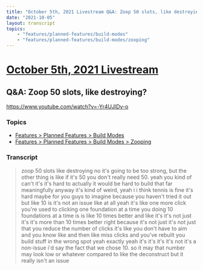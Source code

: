 ```yaml
---
title: "October 5th, 2021 Livestream Q&A: Zoop 50 slots, like destroying?"
date: "2021-10-05"
layout: transcript
topics:
    - "features/planned-features/build-modes"
    - "features/planned-features/build-modes/zooping"
---
```

# [October 5th, 2021 Livestream](../2021-10-05.md)
## Q&A: Zoop 50 slots, like destroying?
https://www.youtube.com/watch?v=-Yr4UJlDy-o

### Topics
* [Features > Planned Features > Build Modes](../topics/features/planned-features/build-modes.md)
* [Features > Planned Features > Build Modes > Zooping](../topics/features/planned-features/build-modes/zooping.md)

### Transcript

> zoop 50 slots like destroying no it's going to be too strong, but the other thing is like if it's 50 you don't really need 50. yeah you kind of can't it's it's hard to actually it would be hard to build that far meaningfully anyway it's kind of weird, yeah i i think tennis is fine it's hard maybe for you guys to imagine because you haven't tried it out but like 10 is it's not an issue like at all yeah it's like one more click you're used to clicking one foundation at a time you doing 10 foundations at a time is is like 10 times better and like it's it's not just it's it's more than 10 times better right because it's not just it's not just that you reduce the number of clicks it's like you don't have to aim and you know like and then like miss clicks and you've rebuilt you build stuff in the wrong spot yeah exactly yeah it's it's it's it's not it's a non-issue i'd say the fact that we chose 10. so it may that number may look low or whatever compared to like the deconstruct but it really isn't an issue
